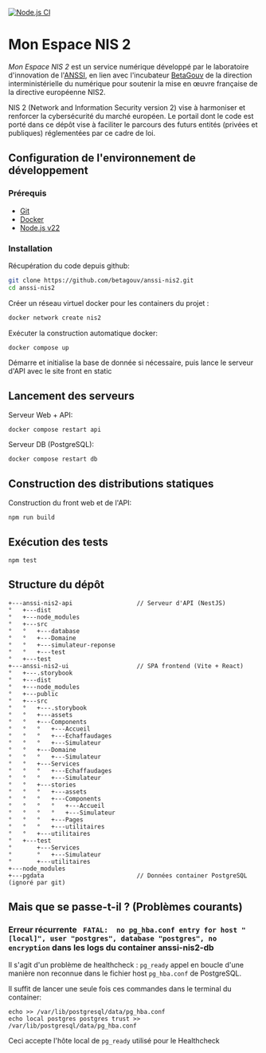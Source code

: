 [![Node.js CI](https://github.com/betagouv/anssi-nis2/actions/workflows/node.js.yml/badge.svg)](https://github.com/betagouv/anssi-nis2/actions/workflows/node.js.yml)

# Mon Espace NIS 2

_Mon Espace NIS 2_ est un service numérique développé par le laboratoire
d'innovation de l'[ANSSI](https://www.ssi.gouv.fr/), en lien avec l'incubateur
[BetaGouv](https://beta.gouv.fr/) de la direction interministérielle du
numérique pour soutenir la mise en œuvre française de la directive européenne NIS2.

NIS 2 (Network and Information Security version 2) vise à harmoniser et renforcer la cybersécurité du marché européen.
Le portail dont le code est porté dans ce dépôt vise à faciliter le parcours des futurs entités (privées et publiques)
réglementées par ce cadre de loi.

## Configuration de l'environnement de développement

### Prérequis

- [Git](https://git-scm.com/)
- [Docker](https://www.docker.com/)
- [Node.js v22](https://nodejs.org/en/)

### Installation

Récupération du code depuis github:

```sh
git clone https://github.com/betagouv/anssi-nis2.git
cd anssi-nis2
```

Créer un réseau virtuel docker pour les containers du projet :

```sh
docker network create nis2
```

Exécuter la construction automatique docker:

```shell
docker compose up
```

Démarre et initialise la base de donnée si nécessaire, puis lance le serveur d'API avec le site front en static

## Lancement des serveurs

Serveur Web + API:

```shell
docker compose restart api
```

Serveur DB (PostgreSQL):

```shell
docker compose restart db
```

## Construction des distributions statiques

Construction du front web et de l'API:

```shell
npm run build
```

## Exécution des tests

```shell
npm test
```

## Structure du dépôt

```text
+---anssi-nis2-api                  // Serveur d'API (NestJS)
°   +---dist
°   +---node_modules
°   +---src
°   °   +---database
°   °   +---Domaine
°   °   +---simulateur-reponse
°   °   +---test
°   +---test
+---anssi-nis2-ui                   // SPA frontend (Vite + React)
°   +---.storybook
°   +---dist
°   +---node_modules
°   +---public
°   +---src
°   °   +---.storybook
°   °   +---assets
°   °   +---Components
°   °   °   +---Accueil
°   °   °   +---Echaffaudages
°   °   °   +---Simulateur
°   °   +---Domaine
°   °   °   +---Simulateur
°   °   +---Services
°   °   °   +---Echaffaudages
°   °   °   +---Simulateur
°   °   +---stories
°   °   °   +---assets
°   °   °   +---Components
°   °   °   °   +---Accueil
°   °   °   °   +---Simulateur
°   °   °   +---Pages
°   °   °   +---utilitaires
°   °   +---utilitaires
°   +---test
°       +---Services
°       °   +---Simulateur
°       +---utilitaires
+---node_modules
+---pgdata                          // Données container PostgreSQL (ignoré par git)
```

## Mais que se passe-t-il ? (Problèmes courants)

### Erreur récurrente ` FATAL:  no pg_hba.conf entry for host "[local]", user "postgres", database "postgres", no encryption` dans les logs du container anssi-nis2-db

Il s'agit d'un problème de healthcheck : `pg_ready` appel en boucle d'une manière non reconnue dans le fichier
host `pg_hba.conf` de PostgreSQL.

Il suffit de lancer une seule fois ces commandes dans le terminal du container:

```shell
echo >> /var/lib/postgresql/data/pg_hba.conf
echo local postgres postgres trust >> /var/lib/postgresql/data/pg_hba.conf
```

Ceci accepte l'hôte local de `pg_ready` utilisé pour le Healthcheck